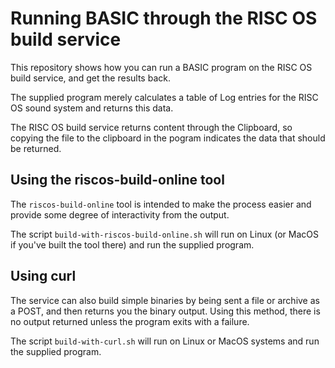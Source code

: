 # Running BASIC through the RISC OS build service

This repository shows how you can run a BASIC program on the RISC OS build
service, and get the results back.

The supplied program merely calculates a table of Log entries for the
RISC OS sound system and returns this data.

The RISC OS build service returns content through the Clipboard, so
copying the file to the clipboard in the pogram indicates the data
that should be returned.


## Using the riscos-build-online tool

The `riscos-build-online` tool is intended to make the process easier and
provide some degree of interactivity from the output.

The script `build-with-riscos-build-online.sh` will run on Linux (or MacOS
if you've built the tool there) and run the supplied program.


## Using curl

The service can also build simple binaries by being sent a file or
archive as a POST, and then returns you the binary output. Using
this method, there is no output returned unless the program exits
with a failure.

The script `build-with-curl.sh` will run on Linux or MacOS systems
and run the supplied program.

